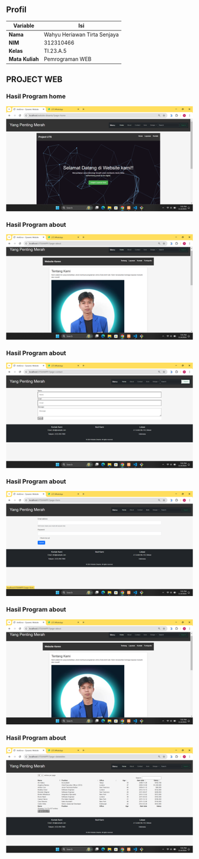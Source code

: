 ## Profil
| Variable | Isi |
| -------- | --- |
| **Nama** | Wahyu Heriawan Tirta Senjaya |
| **NIM** | 312310466 |
| **Kelas** | TI.23.A.5 |
| **Mata Kuliah** | Pemrograman WEB |

## PROJECT WEB
### Hasil Program home
<img src="ssweb/home.png">


### Hasil Program about
<img src="ssweb/about.png">


### Hasil Program about
<img src="ssweb/contact.png">


### Hasil Program about
<img src="ssweb/form.png">


### Hasil Program about
<img src="ssweb/about.png">


### Hasil Program about
<img src="ssweb/datatables.png">
